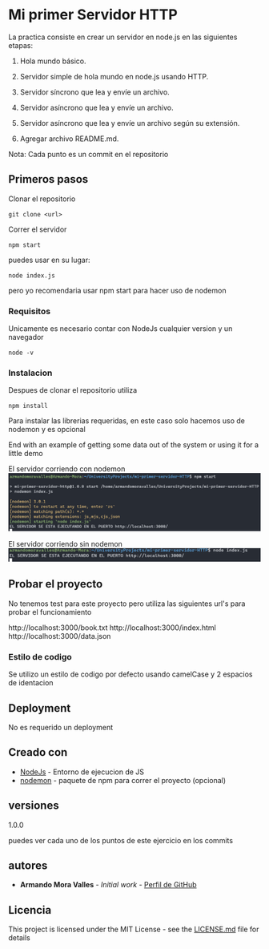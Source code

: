 # Mi primer Servidor HTTP

La practica consiste en crear un servidor en node.js en las siguientes etapas:

1. Hola mundo básico.

2. Servidor simple de hola mundo en node.js usando HTTP.

3. Servidor síncrono que lea y envíe un archivo.

4. Servidor asíncrono que lea y envíe un archivo.

5. Servidor asíncrono que lea y envíe un archivo según su extensión.

6. Agregar archivo README.md.

Nota: Cada punto es un commit en el repositorio

## Primeros pasos

Clonar el repositorio

```
git clone <url>
```

Correr el servidor

```
npm start 
```

puedes usar en su lugar: 
```
node index.js
```
pero yo recomendaria usar npm start para hacer uso de nodemon

### Requisitos

Unicamente es necesario contar con NodeJs cualquier version y un navegador

```
node -v
```

### Instalacion

Despues de clonar el repositorio utiliza

```
npm install
```
Para instalar las librerias requeridas, en este caso solo hacemos uso de nodemon y es opcional

End with an example of getting some data out of the system or using it for a little demo

El servidor corriendo con nodemon
![Alt text](image.png)

El servidor corriendo sin nodemon
![Alt text](image-1.png)
## Probar el proyecto

No tenemos test para este proyecto pero utiliza las siguientes url's para probar el funcionamiento

http://localhost:3000/book.txt 
http://localhost:3000/index.html
http://localhost:3000/data.json

### Estilo de codigo
Se utilizo un estilo de codigo por defecto usando camelCase y 2 espacios de identacion

## Deployment

No es requerido un deployment

## Creado con

* [NodeJs](https://nodejs.org/en) - Entorno de ejecucion de JS
* [nodemon](https://www.npmjs.com/package/nodemon/) - paquete de npm para correr el proyecto (opcional)

## versiones

1.0.0

puedes ver cada uno de los puntos de este ejercicio en los commits

## autores

* **Armando Mora Valles** - *Initial work* - [Perfil de GitHub](https://github.com/ArmandoMoraValles)

## Licencia

This project is licensed under the MIT License - see the [LICENSE.md](LICENSE.md) file for details